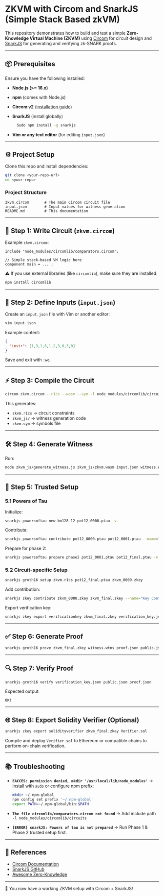 # ZKVM with Circom and SnarkJS (Simple Stack Based zkVM)

This repository demonstrates how to build and test a simple **Zero-Knowledge Virtual Machine (ZKVM)** using [Circom](https://docs.circom.io/) for circuit design and [SnarkJS](https://github.com/iden3/snarkjs) for generating and verifying zk-SNARK proofs.

---

## 📦 Prerequisites

Ensure you have the following installed:

* **Node.js (>= 16.x)**
* **npm** (comes with Node.js)
* **Circom v2** ([installation guide](https://docs.circom.io/getting-started/installation/))
* **SnarkJS** (install globally)

  ```bash
    Sudo npm install -g snarkjs
  ```
* **Vim or any text editor** (for editing `input.json`)

---

## ⚙️ Project Setup

Clone this repo and install dependencies:

```bash
git clone <your-repo-url>
cd <your-repo>
```

### Project Structure

```
zkvm.circom       # The main Circom circuit file
input.json        # Input values for witness generation
README.md         # This documentation
```

---

## 📝 Step 1: Write Circuit (`zkvm.circom`)

Example `zkvm.circom`:

```circom
include "node_modules/circomlib/comparators.circom";

// Simple stack-based VM logic here
component main = ... ;
```

⚠️ If you use external libraries (like `circomlib`), make sure they are installed:

```bash
npm install circomlib
```

---

## 📝 Step 2: Define Inputs (`input.json`)

Create an `input.json` file with Vim or another editor:

```bash
vim input.json
```

Example content:

```json
{
  "instr": [1,3,1,6,1,2,3,0,3,0]
}
```

Save and exit with `:wq`.

---

## ⚡ Step 3: Compile the Circuit

```bash
circom zkvm.circom --r1cs --wasm --sym -l node_modules/circomlib/circuits
```

This generates:

* `zkvm.r1cs` → circuit constraints
* `zkvm_js/` → witness generation code
* `zkvm.sym` → symbols file

---

## 🛠️ Step 4: Generate Witness

Run:

```bash
node zkvm_js/generate_witness.js zkvm_js/zkvm.wasm input.json witness.wtns
```

---

## 🔑 Step 5: Trusted Setup

### 5.1 Powers of Tau

Initialize:

```bash
snarkjs powersoftau new bn128 12 pot12_0000.ptau -v
```

Contribute:

```bash
snarkjs powersoftau contribute pot12_0000.ptau pot12_0001.ptau --name="First contribution" -v
```

Prepare for phase 2:

```bash
snarkjs powersoftau prepare phase2 pot12_0001.ptau pot12_final.ptau -v
```

### 5.2 Circuit-specific Setup

```bash
snarkjs groth16 setup zkvm.r1cs pot12_final.ptau zkvm_0000.zkey
```

Add contribution:

```bash
snarkjs zkey contribute zkvm_0000.zkey zkvm_final.zkey --name="Key Contributor" -v
```

Export verification key:

```bash
snarkjs zkey export verificationkey zkvm_final.zkey verification_key.json
```

---

## ✅ Step 6: Generate Proof

```bash
snarkjs groth16 prove zkvm_final.zkey witness.wtns proof.json public.json
```

---

## 🔍 Step 7: Verify Proof

```bash
snarkjs groth16 verify verification_key.json public.json proof.json
```

Expected output:

```
OK!
```

---

## 🌐 Step 8: Export Solidity Verifier (Optional)

```bash
snarkjs zkey export solidityverifier zkvm_final.zkey Verifier.sol
```

Compile and deploy `Verifier.sol` to Ethereum or compatible chains to perform on-chain verification.

---

## 📚 Troubleshooting

* **`EACCES: permission denied, mkdir '/usr/local/lib/node_modules'`** → Install with `sudo` or configure npm prefix:

  ```bash
  mkdir ~/.npm-global
  npm config set prefix '~/.npm-global'
  export PATH=~/.npm-global/bin:$PATH
  ```
* **`The file circomlib/comparators.circom not found`** → Add include path `-l node_modules/circomlib/circuits`
* **`[ERROR] snarkJS: Powers of tau is not prepared`** → Run Phase 1 & Phase 2 trusted setup first.

---

## 📖 References

* [Circom Documentation](https://docs.circom.io/)
* [SnarkJS GitHub](https://github.com/iden3/snarkjs)
* [Awesome Zero-Knowledge](https://github.com/matter-labs/awesome-zero-knowledge-proofs)

---

🚀 You now have a working ZKVM setup with Circom + SnarkJS!
